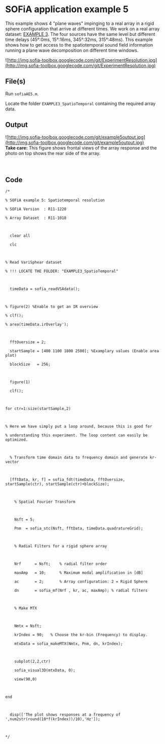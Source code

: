 # SOFiA application example 5 #

This example shows 4 "plane waves" impinging to a real array in a rigid sphere configuration that arrive at different times. We work on a real array dataset: [EXAMPLE 3](ARRAY_DATA.md). The four sources have the same level but different time delays (45°:0ms, 15°:16ms, 345°:32ms, 315°:48ms). This example shows how to get access to the spatiotemporal sound field information running a plane wave decomposition on different time windows.

![http://img.sofia-toolbox.googlecode.com/git/ExperimentResolution.jpg](http://img.sofia-toolbox.googlecode.com/git/ExperimentResolution.jpg)

## File(s) ##

Run `sofiaAE5.m`.

Locate the folder `EXAMPLE3_SpatioTemporal` containing the required array data.

## Output ##
![http://img.sofia-toolbox.googlecode.com/git/example5output.jpg](http://img.sofia-toolbox.googlecode.com/git/example5output.jpg)
<br>
<b>Take care:</b> This figure shows frontal views of the array response and the photo on top shows the rear side of the array.<br>
<br>
<br>
<h2>Code</h2>
<pre><code>/*<br>
% SOFiA example 5: Spatiotemporal resolution<br>
% SOFiA Version  : R11-1220<br>
% Array Dataset  : R11-1018<br>
<br>
  clear all<br>
  clc<br>
  <br>
% Read VariSphear dataset<br>
% !!! LOCATE THE FOLDER: "EXAMPLE3_SpatioTemporal" <br>
<br>
  timeData = sofia_readVSAdata(); <br>
 <br>
% figure(2) %Enable to get an IR overview<br>
% clf();<br>
% area(timeData.irOverlay');<br>
<br>
  fftOversize = 2;<br>
  startSample = [400 1100 1800 2500]; %Examplary values (Enable area plot)<br>
  blockSize   = 256;<br>
<br>
  figure(1)<br>
  clf();<br>
  <br>
for ctr=1:size(startSample,2) <br>
      <br>
% Here we have simply put a loop around, because this is good for<br>
% understanding this experiment. The loop content can easily be optimized. <br>
   <br>
  % Transform time domain data to frequency domain and generate kr-vector<br>
  <br>
  [fftData, kr, f] = sofia_fdt(timeData, fftOversize, startSample(ctr), startSample(ctr)+blockSize);<br>
    <br>
    % Spatial Fourier Transform<br>
    <br>
    Nsft = 5;<br>
    Pnm  = sofia_stc(Nsft, fftData, timeData.quadratureGrid);<br>
<br>
    % Radial Filters for a rigid sphere array <br>
    <br>
    Nrf      = Nsft;    % radial filter order              <br>
    maxAmp   = 10;      % Maximum modal amplification in [dB]<br>
    ac       = 2;       % Array configuration: 2 = Rigid Sphere <br>
    dn       = sofia_mf(Nrf , kr, ac, maxAmp); % radial filters <br>
<br>
    % Make MTX  <br>
    <br>
    Nmtx = Nsft;<br>
    krIndex = 90;   % Choose the kr-bin (Frequency) to display. <br>
    mtxData = sofia_makeMTX(Nmtx, Pnm, dn, krIndex);<br>
  <br>
    subplot(2,2,ctr)<br>
    sofia_visual3D(mtxData, 0);<br>
    view(90,0)    <br>
        <br>
end<br>
  <br>
  disp(['The plot shows responses at a frequency of ',num2str(round(10*f(krIndex))/10),'Hz']);<br>
<br>
*/<br>
</code></pre>